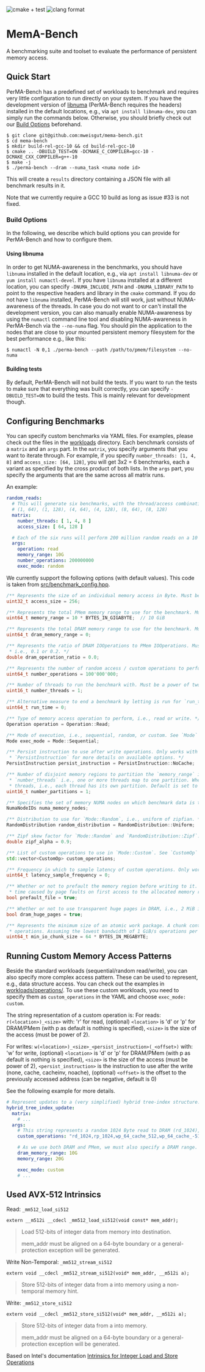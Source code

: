 ![cmake + test](https://github.com/mweisgut/mema-bench/actions/workflows/cmake.yml/badge.svg) ![clang format](https://github.com/mweisgut/mema-bench/actions/workflows/clang-format.yml/badge.svg)

# MemA-Bench

A benchmarking suite and toolset to evaluate the performance of persistent memory access.

## Quick Start
PerMA-Bench has a predefined set of workloads to benchmark and requires very little configuration to run directly on
your system.
If you have the development version of [libnuma](https://github.com/numactl/numactl) (PerMA-Bench requires the headers)
installed in the default locations, e.g., via `apt install libnuma-dev`, you can simply run the commands below.
Otherwise, you should briefly check out our [Build Options](#build-options) beforehand.

```shell script
$ git clone git@github.com:mweisgut/mema-bench.git
$ cd mema-bench
$ mkdir build-rel-gcc-10 && cd build-rel-gcc-10
$ cmake .. -DBUILD_TEST=ON -DCMAKE_C_COMPILER=gcc-10 -DCMAKE_CXX_COMPILER=g++-10
$ make -j
$ ./perma-bench --dram --numa_task <numa node id>
```

This will create a `results` directory containing a JSON file with all benchmark results in it.

Note that we currently require a GCC 10 build as long as issue #33 is not fixed.

### Build Options
In the following, we describe which build options you can provide for PerMA-Bench and how to configure them.

#### Using libnuma
In order to get NUMA-awareness in the benchmarks, you should have `libnuma` installed in the default location, e.g.,
via `apt install libnuma-dev` or `yum install numactl-devel`.
If you have `libnuma` installed at a different location, you can specify `-DNUMA_INCLUDE_PATH` and `-DNUMA_LIBRARY_PATH`
to point to the respective headers and library in the `cmake` command.
If you do not have `libnuma` installed, PerMA-Bench will still work, just without NUMA-awareness of the threads.
In case you do not want to or can't install the development version, you can also manually enable NUMA-awareness by
using the `numactl` command line tool and disabling NUMA-awareness in PerMA-Bench via the `--no-numa` flag.
You should pin the application to the nodes that are close to your mounted persistent memory filesystem for the best performance e.g., like this:

```shell script
$ numactl -N 0,1 ./perma-bench --path /path/to/pmem/filesystem --no-numa
```

#### Building tests
By default, PerMA-Bench will not build the tests.
If you want to run the tests to make sure that everything was built correctly, you can specify `-DBUILD_TEST=ON` to
build the tests.
This is mainly relevant for development though.

## Configuring Benchmarks
You can specify custom benchmarks via YAML files.
For examples, please check out the files in the [workloads](workloads/) directory.
Each benchmark consists of a `matrix` and an `args` part.
In the `matrix`, you specify arguments that you want to iterate through.
For example, if you specify `number_threads: [1, 4, 8]` and `access_size: [64, 128]`, you will get 3x2 = 6 benchmarks, each a variant as specified by the cross product of both lists.
In the `args` part, you specify the arguments that are the same across all matrix runs.

An example:
```yaml
random_reads:
  # This will generate six benchmarks, with the thread/access combinations:
  # (1, 64), (1, 128), (4, 64), (4, 128), (8, 64), (8, 128)
  matrix:
    number_threads: [ 1, 4, 8 ]
    access_size: [ 64, 128 ]

  # Each of the six runs will perform 200 million random reads on a 10 GiB memory range.
  args:
    operation: read
    memory_range: 10G
    number_operations: 200000000
    exec_mode: random
```

We currently support the following options (with default values).
This code is taken from [src/benchmark_config.hpp](src/benchmark_config.hpp).
```cpp
/** Represents the size of an individual memory access in Byte. Must be a power of two. */
uint32_t access_size = 256;

/** Represents the total PMem memory range to use for the benchmark. Must be a multiple of `access_size`.  */
uint64_t memory_range = 10 * BYTES_IN_GIGABYTE;  // 10 GiB

/** Represents the total DRAM memory range to use for the benchmark. Must be a multiple of `access_size`.  */
uint64_t dram_memory_range = 0;

/** Represents the ratio of DRAM IOOperations to PMem IOOperations. Must only contain one digit after decimal point,
 * i.e., 0.1 or 0.2. */
double dram_operation_ratio = 0.0;

/** Represents the number of random access / custom operations to perform. Can *not* be set for sequential access. */
uint64_t number_operations = 100'000'000;

/** Number of threads to run the benchmark with. Must be a power of two. */
uint16_t number_threads = 1;

/** Alternative measure to end a benchmark by letting is run for `run_time` seconds. */
uint64_t run_time = 0;

/** Type of memory access operation to perform, i.e., read or write. */
Operation operation = Operation::Read;

/** Mode of execution, i.e., sequential, random, or custom. See `Mode` for all options. */
Mode exec_mode = Mode::Sequential;

/** Persist instruction to use after write operations. Only works with `Operation::Write`. See
 * `PersistInstruction` for more details on available options. */
PersistInstruction persist_instruction = PersistInstruction::NoCache;

/** Number of disjoint memory regions to partition the `memory_range` into. Must be 0 or a divisor of
 * `number_threads` i.e., one or more threads map to one partition. When set to 0, it is equal to the number of
 * threads, i.e., each thread has its own partition. Default is set to 1.  */
uint16_t number_partitions = 1;

/** Specifies the set of memory NUMA nodes on which benchmark data is to be allocated. */
NumaNodeIDs numa_memory_nodes;

/** Distribution to use for `Mode::Random`, i.e., uniform of zipfian. */
RandomDistribution random_distribution = RandomDistribution::Uniform;

/** Zipf skew factor for `Mode::Random` and `RandomDistribution::Zipf`. */
double zipf_alpha = 0.9;

/** List of custom operations to use in `Mode::Custom`. See `CustomOp` for more details on string representation.  */
std::vector<CustomOp> custom_operations;

/** Frequency in which to sample latency of custom operations. Only works in combination with `Mode::Custom`. */
uint64_t latency_sample_frequency = 0;

/** Whether or not to prefault the memory region before writing to it. If set to false, the benchmark will include the
 * time caused by page faults on first access to the allocated memory region. */
bool prefault_file = true;

/** Whether or not to use transparent huge pages in DRAM, i.e., 2 MiB instead of regular 4 KiB pages. */
bool dram_huge_pages = true;

/** Represents the minimum size of an atomic work package. A chunk contains chunk_size / access_size number of
 * operations. Assuming the lowest bandwidth of 1 GiB/s operations per thread, 64 MiB is a ~60 ms execution unit. */
uint64_t min_io_chunk_size = 64 * BYTES_IN_MEGABYTE;
```

## Running Custom Memory Access Patterns
Beside the standard workloads (sequential/random read/write), you can also specify more complex access pattern.
These can be used to represent, e.g., data structure access.
You can check out the examples in [workloads/operations/](workloads/operations/).
To use these custom workloads, you need to specify them as `custom_operations` in the YAML and choose `exec_mode: custom`.

The string representation of a custom operation is:
For reads: `r(<location>)_<size>`
with:
 'r' for read,
 (optional) `<location>` is 'd' or 'p' for DRAM/PMem (with p as default is nothing is specified),
 `<size>` is the size of the access (must be power of 2).

For writes: `w(<location>)_<size>_<persist_instruction>(_<offset>)`
with:
 'w' for write,
 (optional) `<location>` is 'd' or 'p' for DRAM/PMem (with p as default is nothing is specified),
 `<size>` is the size of the access (must be power of 2),
 `<persist_instruction>` is the instruction to use after the write (none, cache, cacheinv, noache),
 (optional) `<offset>` is the offset to the previously accessed address (can be negative, default is 0)

See the following example for more details.

```yaml
# Represent updates to a (very simplified) hybrid tree-index structure.
hybrid_tree_index_update:
  matrix:
    # ...
  args:
    # This string represents a random 1024 Byte read to DRAM (rd_1024), followed by a dependent (pointer-chasing) 1024 Byte read to PMem (rp_1024). It the performs a 64 Byte write 512 Bytes into the previously read 1024 Byte (wp_64_cache_512), followed by the same write at the beginning pf the initial 1024 Byte (specified via _-512).
    custom_operations: "rd_1024,rp_1024,wp_64_cache_512,wp_64_cache_-512"

    # As we use both DRAM and PMem, we must also specify a DRAM range.
    dram_memory_range: 10G
    memory_range: 20G

    exec_mode: custom
    # ...
```
## Used AVX-512 Intrinsics

Read: `_mm512_load_si512`
```
extern __m512i __cdecl _mm512_load_si512(void const* mem_addr);
```

>Load 512-bits of integer data from memory into destination.
>
>mem_addr must be aligned on a 64-byte boundary or a general-protection exception will be generated.

Write Non-Temporal: `_mm512_stream_si512`
```
extern void __cdecl _mm512_stream_si512(void* mem_addr, __m512i a);
```
>Store 512-bits of integer data from a into memory using a non-temporal memory hint.

Write: `_mm512_store_si512`
```
extern void __cdecl _mm512_store_si512(void* mem_addr, __m512i a);
```
>Store 512-bits of integer data from a into memory.
>
>mem_addr must be aligned on a 64-byte boundary or a general-protection exception will be generated.

Based on Intel's documentation [Intrinsics for Integer Load and Store Operations](https://www.intel.com/content/www/us/en/docs/cpp-compiler/developer-guide-reference/2021-8/intrinsics-for-integer-load-and-store-operations.html)

